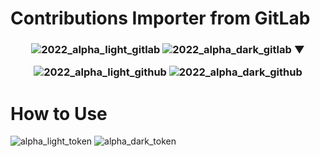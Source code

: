 # Contributions Importer from GitLab

<h3 align="center">

  ![2022_alpha_light_gitlab](https://user-images.githubusercontent.com/23136222/207664781-a0cb309d-9154-4b0d-8c6f-47d8f779ce6d.png#gh-light-mode-only)
  ![2022_alpha_dark_gitlab](https://user-images.githubusercontent.com/23136222/207656073-9767a871-55be-4446-ac4c-3c6e8387bd21.png#gh-dark-mode-only)
  ▼

  ![2022_alpha_light_github](https://user-images.githubusercontent.com/23136222/207667695-8ae40bef-4af9-469e-908f-26892b15ae7c.png#gh-light-mode-only)
  ![2022_alpha_dark_github](https://user-images.githubusercontent.com/23136222/207667690-b853ccd7-8ab6-4000-8f69-cfc0f0faa585.png#gh-dark-mode-only)
</h3>

# How to Use

<p align="center">

  ![alpha_light_token](https://user-images.githubusercontent.com/23136222/207954561-f9248126-6368-45e7-9de4-6972d0edabdd.png#gh-light-mode-only)
  ![alpha_dark_token](https://user-images.githubusercontent.com/23136222/207954536-61f87dce-9c5a-4633-a49a-dd49ae5aac53.png#gh-dark-mode-only)
</p>

